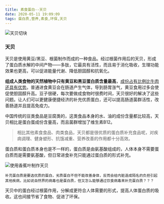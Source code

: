 ```yaml
---
title: 素食蛋白--天贝
date: 2020-05-11 19:09:09
tags: 蛋白质,营养,素食,环保,天贝
---
```


![天贝切块](/images/tempeh/tempeh1.jpg)

### 天贝

​    天贝是使用黄豆/黑豆、根菌制作而成的一种食品。经过根菌作用后的天贝，形成了蛋白质水解的中间产物——多肽，它最具有活性，而且易于消化吸收，生理功能效果也更高，可以促进能量代谢、降低胆固醇和抗氧化。

​    **组成人类食物的天然植物中只有黄豆和黑豆蛋白质含量最高**，<u>成份占有比例比牛肉还具有优势</u>。普通进食黄豆会在肠道产生气体，导到肠胃涨气，黄豆食用过多会使促使胆固醇升高。豆子很硬，每次要做成食物时很费时间，天贝很好的解决了这些问题。让人们可以更健康便捷经济的补充优质蛋白，还可以提高肠道菌群活性，改善肠道并且提高免疫力。

​    中国传统的豆类食品是豆腐类的，这类食品本身的水、油的成份含量都比较高，天贝相比是蛋白蛋成份含量高，而且菌群增加了维生素B12。

> ​    相比其他素食食品、肉类食品，天贝都是很优质的蛋白质补充食品呢，对疾病调理、健身塑形、抗饿减重、营养改善的作用都十分高效。

​    蛋白质和蛋白质本身也是不一样的，蛋白质是由氨基酸组成的，人体本身不需要蛋白质而是需要氨基酸，但日常进食补充只能通过蛋白质的形式补充。

![使用香蕉叶制作天贝](/images/tempeh/tempeh2.jpeg)

```
补充蛋白质是要选优质的蛋白，劣质蛋白不但不能改善身体，反而会给内脏造成陌名的负担引起其他疾病，比如说自然界的病毒也是蛋白质，但又怎么能够通过饮食病毒来补充蛋白质？？？
```

天贝中的蛋白经过根菌作用，分解成更符合人体需要的形式，提高人体蛋白质的吸收。这也间接节省了食物、促进了环保。